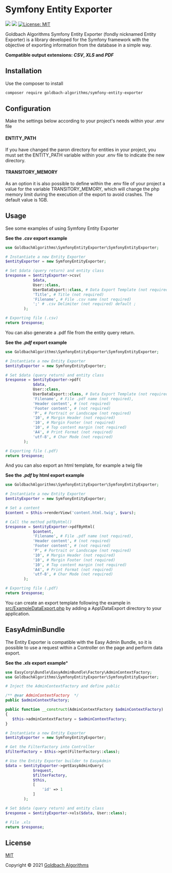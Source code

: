 # Symfony Entity Exporter

[<img src="https://badgen.net/badge/Powered%20by/Goldbach/red" />](https://github.com/Goldbach07/)
[<img src="https://badgen.net/badge/Developed%20for/Symfony/:black" />](https://symfony.com/)
[![License: MIT](https://img.shields.io/badge/License-MIT-yellow.svg)](https://opensource.org/licenses/MIT)



Goldbach Algorithms Symfony Entity Exporter (fondly nicknamed Entity Exporter) is a library developed for the Symfony framework with the objective of exporting information from the database in a simple way.

**Compatible output extensions: *CSV*, *XLS* and *PDF***

## Installation

Use the composer to install

```bash
composer require goldbach-algorithms/symfony-entity-exporter
```
## Configuration

Make the settings below according to your project's needs within your .env file

#### ENTITY_PATH
If you have changed the paron directory for entities in your project, you must set the ENTITY_PATH variable within your .env file to indicate the new directory.

#### TRANSITORY_MEMORY
As an option it is also possible to define within the .env file of your project a value for the variable TRANSITORY_MEMORY, which will change the php memory limit during the execution of the export to avoid crashes. The default value is 1GB.


## Usage

See some examples of using Symfony Entity Exporter

**See the *.csv* export example**

```php
use GoldbachAlgorithms\SymfonyEntityExporter\SymfonyEntityExporter;

# Instantiate a new Entity Exporter
$entityExporter = new SymfonyEntityExporter;

# Set $data (query return) and entity class
$response = $entityExporter->csv(
            $data,
            User::class,
            UserDataExport::class, # Data Export Template (not required)
            'Title', # Title (not required)
            'Filename', # File .csv name (not required)
            ';' # .csv Delimiter (not required) default ;
        );

# Exporting file (.csv)
return $response;
```

You can also generate a .pdf file from the entity query return.

**See the *.pdf* export example**

```php
use GoldbachAlgorithms\SymfonyEntityExporter\SymfonyEntityExporter;

# Instantiate a new Entity Exporter
$entityExporter = new SymfonyEntityExporter;

# Set $data (query return) and entity class
$response = $entityExporter->pdf(
            $data,
            User::class,
            UserDataExport::class, # Data Export Template (not required)
            'Filename', # File .pdf name (not required),
            'Header content', # (not required)
            'Footer content', # (not required)
            'P', # Portrait or Landscape (not required)
            '10', # Margin Header (not required)
            '10', # Margin Footer (not required)
            '10', # Top content margin (not required)
            'A4', # Print Format (not required)
            'utf-8', # Char Mode (not required)
        );

# Exporting file (.pdf)
return $response;
```
And you can also export an html template, for example a twig file

**See the *.pdf* by html export example**

```php
use GoldbachAlgorithms\SymfonyEntityExporter\SymfonyEntityExporter;

# Instantiate a new Entity Exporter
$entityExporter = new SymfonyEntityExporter;

# Set a content
$content = $this->renderView('content.html.twig', $vars);

# Call the method pdfByHtml()
$response = $entityExporter->pdfByHtml(
            $content,
            'Filename', # File .pdf name (not required),
            'Header content', # (not required)
            'Footer content', # (not required)
            'P', # Portrait or Landscape (not required)
            '10', # Margin Header (not required)
            '10', # Margin Footer (not required)
            '10', # Top content margin (not required)
            'A4', # Print Format (not required)
            'utf-8', # Char Mode (not required)
        );

# Exporting file (.pdf)
return $response;
```

You can create an export template following the example in [src/ExampleDataExport.php](https://github.com/GoldbachAlgorithms/SymfonyEntityExporter/blob/main/src/ExampleDataExport.php) by adding a App\DataExport directory to your application.


## EasyAdminBundle
The Entity Exporter is compatible with the Easy Admin Bundle, so it is possible to use a request within a Controller on the page and perform data export.

**See the *.xls* export example***

```php
use EasyCorp\Bundle\EasyAdminBundle\Factory\AdminContextFactory;
use GoldbachAlgorithms\SymfonyEntityExporter\SymfonyEntityExporter;

# Inject the AdminContextFactory and define public

/** @var AdminContextFactory  */
public $adminContextFactory;

public function __construct(AdminContextFactory $adminContextFactory)
{
   $this->adminContextFactory = $adminContextFactory;
}

# Instantiate a new Entity Exporter
$entityExporter = new SymfonyEntityExporter;

# Get the FilterFactory into Controller
$filterFactory = $this->get(FilterFactory::class);

# Use the Entity Exporter builder to EasyAdmin
$data = $entityExporter->getEasyAdminQuery(
            $request,
            $filterFactory,
            $this,
            [
                'id' => 1
            ]
        );

# Set $data (query return) and entity class
$response = $entityExporter->xls($data, User::class);

# File .xls
return $response;
```

## License
[MIT](https://choosealicense.com/licenses/mit/)

Copyright © 2021 [Goldbach Algorithms](https://github.com/GoldbachAlgorithms/SymfonyEntityExporter/blob/main/LICENSE)
